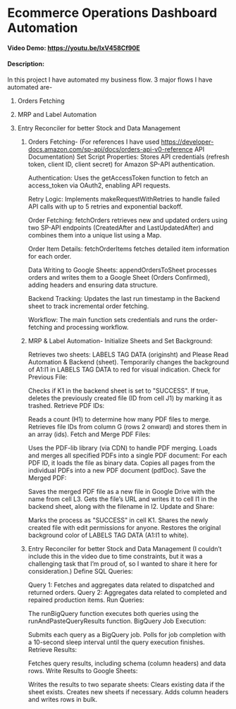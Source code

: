 # Ecommerce Operations Dashboard Automation
#### Video Demo:  <https://youtu.be/IxV458Cf90E>
#### Description: 
In this project I have automated my business flow. 3 major flows I have automated are-
1. Orders Fetching
2. MRP and Label Automation
3. Entry Reconciler for better Stock and Data Management

   1. Orders Fetching- (For references I have used https://developer-docs.amazon.com/sp-api/docs/orders-api-v0-reference API Documentation)
      Set Script Properties: Stores API credentials (refresh token, client ID, client secret) for Amazon SP-API authentication.

      Authentication: Uses the getAccessToken function to fetch an access_token via OAuth2, enabling API requests.

      Retry Logic: Implements makeRequestWithRetries to handle failed API calls with up to 5 retries and exponential backoff.

      Order Fetching: fetchOrders retrieves new and updated orders using two SP-API endpoints (CreatedAfter and LastUpdatedAfter) and combines them into a unique list using a Map.

      Order Item Details: fetchOrderItems fetches detailed item information for each order.

      Data Writing to Google Sheets: appendOrdersToSheet processes orders and writes them to a Google Sheet (Orders Confirmed), adding headers and ensuring data structure.

      Backend Tracking: Updates the last run timestamp in the Backend sheet to track incremental order fetching.

      Workflow: The main function sets credentials and runs the order-fetching and processing workflow.

   2. MRP & Label Automation-
      Initialize Sheets and Set Background:
      
      Retrieves two sheets: LABELS TAG DATA (originsht) and Please Read Automation & Backend (sheet).
      Temporarily changes the background of A1:I1 in LABELS TAG DATA to red for visual indication.
      Check for Previous File:
      
      Checks if K1 in the backend sheet is set to "SUCCESS".
      If true, deletes the previously created file (ID from cell J1) by marking it as trashed.
      Retrieve PDF IDs:
      
      Reads a count (H1) to determine how many PDF files to merge.
      Retrieves file IDs from column G (rows 2 onward) and stores them in an array (ids).
      Fetch and Merge PDF Files:
      
      Uses the PDF-lib library (via CDN) to handle PDF merging.
      Loads and merges all specified PDFs into a single PDF document:
      For each PDF ID, it loads the file as binary data.
      Copies all pages from the individual PDFs into a new PDF document (pdfDoc).
      Save the Merged PDF:
      
      Saves the merged PDF file as a new file in Google Drive with the name from cell L3.
      Gets the file’s URL and writes it to cell I1 in the backend sheet, along with the filename in I2.
      Update and Share:
      
      Marks the process as "SUCCESS" in cell K1.
      Shares the newly created file with edit permissions for anyone.
      Restores the original background color of LABELS TAG DATA (A1:I1 to white).

   3. Entry Reconciler for better Stock and Data Management (I couldn’t include this in the video due to time constraints, but it was a challenging task that I’m proud of, so I wanted to share it here for consideration.)
      Define SQL Queries:
      
      Query 1: Fetches and aggregates data related to dispatched and returned orders.
      Query 2: Aggregates data related to completed and repaired production items.
      Run Queries:
      
      The runBigQuery function executes both queries using the runAndPasteQueryResults function.
      BigQuery Job Execution:
      
      Submits each query as a BigQuery job.
      Polls for job completion with a 10-second sleep interval until the query execution finishes.
      Retrieve Results:
      
      Fetches query results, including schema (column headers) and data rows.
      Write Results to Google Sheets:
      
      Writes the results to two separate sheets:
      Clears existing data if the sheet exists.
      Creates new sheets if necessary.
      Adds column headers and writes rows in bulk.
